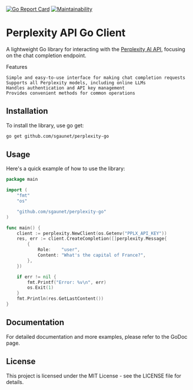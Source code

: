 [![Go Report Card](https://goreportcard.com/badge/github.com/sgaunet/perplexity-go)](https://goreportcard.com/report/github.com/sgaunet/perplexity-go)
[![Maintainability](https://api.codeclimate.com/v1/badges/f01b49c0008ff9ad59cb/maintainability)](https://codeclimate.com/github/sgaunet/perplexity-go/maintainability)

# Perplexity API Go Client

A lightweight Go library for interacting with the [Perplexity AI API](https://docs.perplexity.ai/reference/post_chat_completions), focusing on the chat completion endpoint.

Features

    Simple and easy-to-use interface for making chat completion requests
    Supports all Perplexity models, including online LLMs
    Handles authentication and API key management
    Provides convenient methods for common operations

## Installation

To install the library, use go get:

```bash
go get github.com/sgaunet/perplexity-go
```

## Usage

Here's a quick example of how to use the library:

```go
package main

import (
	"fmt"
	"os"

	"github.com/sgaunet/perplexity-go"
)

func main() {
	client := perplexity.NewClient(os.Getenv("PPLX_API_KEY"))
	res, err := client.CreateCompletion([]perplexity.Message{
		{
			Role:    "user",
			Content: "What's the capital of France?",
		},
	})

	if err != nil {
		fmt.Printf("Error: %v\n", err)
		os.Exit(1)
	}
	fmt.Println(res.GetLastContent())
}
```

## Documentation

For detailed documentation and more examples, please refer to the GoDoc page.

## License

This project is licensed under the MIT License - see the LICENSE file for details.
